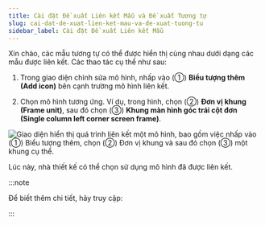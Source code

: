 ```yaml
---
title: Cài đặt Đề xuất Liên kết Mẫu và Đề xuất Tương tự
slug: cai-dat-de-xuat-lien-ket-mau-va-de-xuat-tuong-tu
sidebar_label: Cài đặt Đề xuất Liên kết Mẫu
---
```


Xin chào, các mẫu tương tự có thể được hiển thị cùng nhau dưới dạng các mẫu được liên kết. Các thao tác cụ thể như sau:

1. Trong giao diện chỉnh sửa mô hình, nhấp vào (①) **Biểu tượng thêm (Add icon)** bên cạnh trường mô hình liên kết.

2. Chọn mô hình tương ứng. Ví dụ, trong hình, chọn (②) **Đơn vị khung (Frame unit)**, sau đó chọn (③) **Khung màn hình góc trái cột đơn (Single column left corner screen frame)**.

![Giao diện hiển thị quá trình liên kết một mô hình, bao gồm việc nhấp vào (①) Biểu tượng thêm, chọn (②) Đơn vị khung và sau đó chọn (③) một khung cụ thể.](https://storage.googleapis.com/jegavn_kb/images/1a580119-0819-418d-aaed-c3cb8c47b479.png)

Lúc này, nhà thiết kế có thể chọn sử dụng mô hình đã được liên kết.

:::note

Để biết thêm chi tiết, hãy truy cập: 



:::